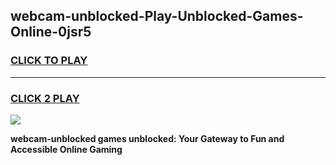
## webcam-unblocked-Play-Unblocked-Games-Online-0jsr5
<h3>
<a href="https://premium76.site?title=webcam-unblocked&ref=25A">CLICK TO PLAY</a></h3>
<hr>

<h3>
<a href="https://premium76.site?title=webcam-unblocked&ref=25A">CLICK 2 PLAY</a>
  
</h3>

<a href="https://premium76.site?title=webcam-unblocked&ref=25A"><img src="https://clearcache.store/games.png"></a>


**webcam-unblocked games unblocked: Your Gateway to Fun and Accessible Online Gaming**
